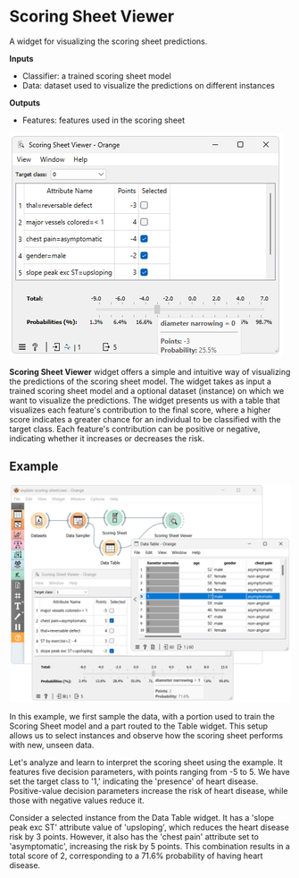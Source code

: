 Scoring Sheet Viewer
================
A widget for visualizing the scoring sheet predictions.

**Inputs**

- Classifier: a trained scoring sheet model
- Data: dataset used to visualize the predictions on different instances

**Outputs**

- Features: features used in the scoring sheet

![](images/ScoringSheetViewer-widget.png)

**Scoring Sheet Viewer** widget offers a simple and intuitive way of visualizing the predictions of the scoring sheet model. The widget takes as input a trained scoring sheet model and a optional dataset (instance) on which we want to visualize the predictions. The widget presents us with a table that visualizes each feature's contribution to the final score, where a higher score indicates a greater chance for an individual to be classified with the target class. Each feature's contribution can be positive or negative, indicating whether it increases or decreases the risk.


Example
-------

![](images/ScoringSheetViewer-workflow.png)

In this example, we first sample the data, with a portion used to train the Scoring Sheet model and a part routed to the Table widget. This setup allows us to select instances and observe how the scoring sheet performs with new, unseen data.

Let's analyze and learn to interpret the scoring sheet using the example. It features five decision parameters, with points ranging from -5 to 5. We have set the target class to '1,' indicating the 'presence' of heart disease. Positive-value decision parameters increase the risk of heart disease, while those with negative values reduce it.

Consider a selected instance from the Data Table widget. It has a 'slope peak exc ST' attribute value of 'upsloping', which reduces the heart disease risk by 3 points. However, it also has the 'chest pain' attribute set to 'asymptomatic', increasing the risk by 5 points. This combination results in a total score of 2, corresponding to a 71.6% probability of having heart disease.
